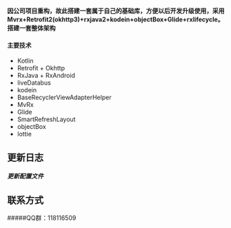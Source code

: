 **因公司项目重构，故此搭建一套属于自己的基础库，方便以后开发升级使用，采用Mvrx+Retrofit2(okhttp3)+rxjava2+kodein+objectBox+Glide+rxlifecycle。搭建一套整体架构**

#### 主要技术
+ Kotlin
+ Retrofit + Okhttp
+ RxJava + RxAndroid
+ liveDatabus
+ kodein
+ BaseRecyclerViewAdapterHelper
+ MvRx
+ Glide
+ SmartRefreshLayout
+ objectBox
+ lottie
## 更新日志
##### 更新配置文件

## 联系方式
#####QQ群：118116509
